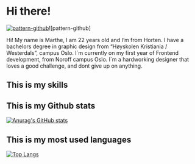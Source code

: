 # Hi there!
<a href="https://ibb.co/ncfRT1Y"><img src="https://i.ibb.co/FwJn9Yy/pattern-github.png" alt="pattern-github" border="0"></a>![pattern-github]


Hi! My name is Marthe, I am 22 years old and I’m from Horten. I have a bachelors degree in graphic design from “Høyskolen Kristiania / Westerdals”, campus Oslo. I´m currently on my first year of Frontend development, from Noroff campus Oslo. I´m a hardworking designer that loves a good challenge, and dont give up on anything.

## This is my skills

## This is my Github stats
[![Anurag's GitHub stats](https://github-readme-stats.vercel.app/api?username=marthebjornsen98&theme=dark&show_icons=true)](https://github.com/anuraghazra/github-readme-stats)

## This is my most used languages
[![Top Langs](https://github-readme-stats.vercel.app/api/top-langs/?username=marthebjornsen98&theme=dark&show_icons=true)](https://github.com/anuraghazra/github-readme-stats)
